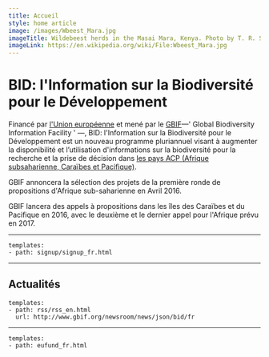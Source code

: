 ```yaml
---
title: Accueil
style: home article
image: /images/Wbeest_Mara.jpg
imageTitle: Wildebeest herds in the Masai Mara, Kenya. Photo by T. R. Shankar Raman. CC BY 3.0.
imageLink: https://en.wikipedia.org/wiki/File:Wbeest_Mara.jpg
---
```

BID: l'Information sur la Biodiversité pour le Développement
===================

Financé par [l'Union européenne](http://europa.eu) et mené par le [GBIF](http://gbif.org)—' Global Biodiversity Information Facility ' —, BID: l'Information sur la Biodiversité pour le Développement est un nouveau programme pluriannuel visant à augmenter la disponibilité et l’utilisation d'informations sur la biodiversité pour la recherche et la prise de décision dans [les pays ACP (Afrique subsaharienne, Caraïbes et Pacifique)](https://ec.europa.eu/europeaid/regions/african-caribbean-and-pacific-acp-region_en).

GBIF annoncera la sélection des projets de la première ronde de propositions d'Afrique sub-saharienne en Avril 2016.

GBIF lancera des appels à propositions dans les îles des Caraïbes et du Pacifique en 2016, avec le deuxième et le dernier appel pour l'Afrique prévu en 2017.

-----------------

```styledYaml
templates:
- path: signup/signup_fr.html
```

-----------------

Actualités
-------------------

```styledYaml
templates:
- path: rss/rss_en.html
  url: http://www.gbif.org/newsroom/news/json/bid/fr
```

-------


```styledYaml
templates:
- path: eufund_fr.html
```
